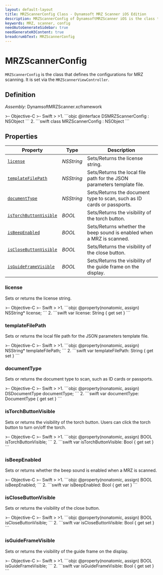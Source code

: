 ```yaml
---
layout: default-layout
title: MRZScannerConfig Class - Dynamsoft MRZ Scanner iOS Edition
description: MRZScannerConfig of DynamsoftMRZScanner iOS is the class that defines the configurations for MRZ scanning.
keywords: MRZ, scanner, config 
needAutoGenerateSidebar: true
needGenerateH3Content: true
breadcrumbText: MRZScannerConfig
---
```


# MRZScannerConfig

`MRZScannerConfig` is the class that defines the configurations for MRZ scanning. It is set via the `MRZScannerViewController`.

## Definition

*Assembly:* DynamsoftMRZScanner.xcframework

<div class="sample-code-prefix"></div>
>- Objective-C
>- Swift
>
>1. 
```objc
@interface DSMRZScannerConfig : NSObject
```
2. 
```swift
class MRZScannerConfig : NSObject
```

## Properties

| Property | Type | Description |
| -------- | ---- | ----------- |
| [`license`](#license) | *NSString* | Sets/Returns the license string. |
| [`templateFilePath`](#templatefilepath) | *NSString* | Sets/Returns the local file path for the JSON parameters template file. |
| [`documentType`](#documenttype) | *NSString* | Sets/Returns the document type to scan, such as ID cards or passports. |
| [`isTorchButtonVisible`](#istorchbuttonvisible) | *BOOL* | Sets/Returns the visibility of the torch button. |
| [`isBeepEnabled`](#isbeepenabled) | *BOOL* | Sets/Returns whether the beep sound is enabled when a MRZ is scanned. |
| [`isCloseButtonVisible`](#isclosebuttonvisible) | *BOOL* | Sets/Returns the visibility of the close button. |
| [`isGuideFrameVisible`](#isguideframevisible) | *BOOL* | Sets/Returns the visibility of the guide frame on the display. |

### license

Sets or returns the license string.

<div class="sample-code-prefix"></div>
>- Objective-C
>- Swift
>
>1. 
```objc
@property(nonatomic, assign) NSString* license;
```
2. 
```swift
var license: String { get set }
```

### templateFilePath

Sets or returns the local file path for the JSON parameters template file.

<div class="sample-code-prefix"></div>
>- Objective-C
>- Swift
>
>1. 
```objc
@property(nonatomic, assign) NSString* templateFilePath;
```
2. 
```swift
var templateFilePath: String { get set }
```

### documentType

Sets or returns the document type to scan, such as ID cards or passports.

<div class="sample-code-prefix"></div>
>- Objective-C
>- Swift
>
>1. 
```objc
@property(nonatomic, assign) DSDocumentType documentType;
```
2. 
```swift
var documentType: DocumentType { get set }
```

### isTorchButtonVisible

Sets or returns the visibility of the torch button. Users can click the torch button to turn on/off the torch.

<div class="sample-code-prefix"></div>
>- Objective-C
>- Swift
>
>1. 
```objc
@property(nonatomic, assign) BOOL isTorchButtonVisible;
```
2. 
```swift
var isTorchButtonVisible: Bool { get set }
```

### isBeepEnabled

Sets or returns whether the beep sound is enabled when a MRZ is scanned.

<div class="sample-code-prefix"></div>
>- Objective-C
>- Swift
>
>1. 
```objc
@property(nonatomic, assign) BOOL isBeepEnabled;
```
2. 
```swift
var isBeepEnabled: Bool { get set }
```

### isCloseButtonVisible

Sets or returns the visibility of the close button.

<div class="sample-code-prefix"></div>
>- Objective-C
>- Swift
>
>1. 
```objc
@property(nonatomic, assign) BOOL isCloseButtonVisible;
```
2. 
```swift
var isCloseButtonVisible: Bool { get set }
```

### isGuideFrameVisible

Sets or returns the visibility of the guide frame on the display.

<div class="sample-code-prefix"></div>
>- Objective-C
>- Swift
>
>1. 
```objc
@property(nonatomic, assign) BOOL isGuideFrameVisible;
```
2. 
```swift
var isGuideFrameVisible: Bool { get set }
```

